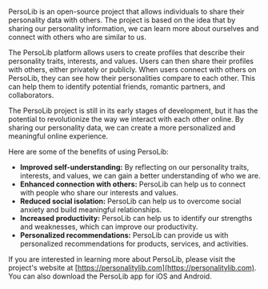 PersoLib is an open-source project that allows individuals to share their personality data with others. The project is based on the idea that by sharing our personality information, we can learn more about ourselves and connect with others who are similar to us.

The PersoLib platform allows users to create profiles that describe their personality traits, interests, and values. Users can then share their profiles with others, either privately or publicly. When users connect with others on PersoLib, they can see how their personalities compare to each other. This can help them to identify potential friends, romantic partners, and collaborators.

The PersoLib project is still in its early stages of development, but it has the potential to revolutionize the way we interact with each other online. By sharing our personality data, we can create a more personalized and meaningful online experience.

Here are some of the benefits of using PersoLib:

* **Improved self-understanding:** By reflecting on our personality traits, interests, and values, we can gain a better understanding of who we are.
* **Enhanced connection with others:** PersoLib can help us to connect with people who share our interests and values.
* **Reduced social isolation:** PersoLib can help us to overcome social anxiety and build meaningful relationships.
* **Increased productivity:** PersoLib can help us to identify our strengths and weaknesses, which can improve our productivity.
* **Personalized recommendations:** PersoLib can provide us with personalized recommendations for products, services, and activities.

If you are interested in learning more about PersoLib, please visit the project's website at [https://personalitylib.com](https://personalitylib.com). You can also download the PersoLib app for iOS and Android.
